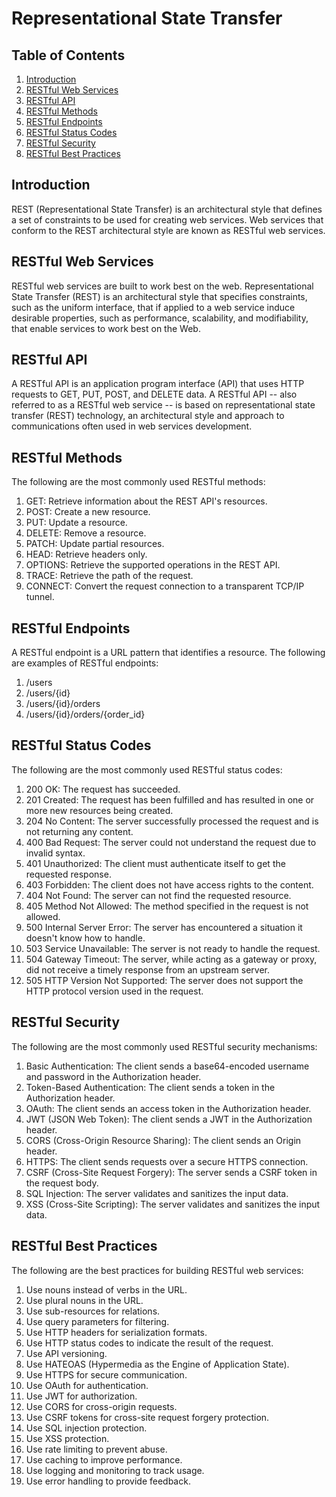 # Representational State Transfer

## Table of Contents
1. [Introduction](#introduction)
2. [RESTful Web Services](#restful-web-services)
3. [RESTful API](#restful-api)
4. [RESTful Methods](#restful-methods)
5. [RESTful Endpoints](#restful-endpoints)
6. [RESTful Status Codes](#restful-status-codes)
7. [RESTful Security](#restful-security)
8. [RESTful Best Practices](#restful-best-practices)


## Introduction

REST (Representational State Transfer) is an architectural style that defines a set of constraints to be used for creating web services. Web services that conform to the REST architectural style are known as RESTful web services.


## RESTful Web Services

RESTful web services are built to work best on the web. Representational State Transfer (REST) is an architectural style that specifies constraints, such as the uniform interface, that if applied to a web service induce desirable properties, such as performance, scalability, and modifiability, that enable services to work best on the Web.


## RESTful API

A RESTful API is an application program interface (API) that uses HTTP requests to GET, PUT, POST, and DELETE data. A RESTful API -- also referred to as a RESTful web service -- is based on representational state transfer (REST) technology, an architectural style and approach to communications often used in web services development.


## RESTful Methods

The following are the most commonly used RESTful methods:

1. GET: Retrieve information about the REST API's resources.
2. POST: Create a new resource.
3. PUT: Update a resource.
4. DELETE: Remove a resource.
5. PATCH: Update partial resources.
6. HEAD: Retrieve headers only.
7. OPTIONS: Retrieve the supported operations in the REST API.
8. TRACE: Retrieve the path of the request.
9. CONNECT: Convert the request connection to a transparent TCP/IP tunnel.


## RESTful Endpoints

A RESTful endpoint is a URL pattern that identifies a resource. The following are examples of RESTful endpoints:

1. /users
2. /users/{id}
3. /users/{id}/orders
4. /users/{id}/orders/{order_id}


## RESTful Status Codes

The following are the most commonly used RESTful status codes:

1. 200 OK: The request has succeeded.
2. 201 Created: The request has been fulfilled and has resulted in one or more new resources being created.
3. 204 No Content: The server successfully processed the request and is not returning any content.
4. 400 Bad Request: The server could not understand the request due to invalid syntax.
5. 401 Unauthorized: The client must authenticate itself to get the requested response.
6. 403 Forbidden: The client does not have access rights to the content.
7. 404 Not Found: The server can not find the requested resource.
8. 405 Method Not Allowed: The method specified in the request is not allowed.
9. 500 Internal Server Error: The server has encountered a situation it doesn't know how to handle.
10. 503 Service Unavailable: The server is not ready to handle the request.
11. 504 Gateway Timeout: The server, while acting as a gateway or proxy, did not receive a timely response from an upstream server.
12. 505 HTTP Version Not Supported: The server does not support the HTTP protocol version used in the request.


## RESTful Security

The following are the most commonly used RESTful security mechanisms:

1. Basic Authentication: The client sends a base64-encoded username and password in the Authorization header.
2. Token-Based Authentication: The client sends a token in the Authorization header.
3. OAuth: The client sends an access token in the Authorization header.
4. JWT (JSON Web Token): The client sends a JWT in the Authorization header.
5. CORS (Cross-Origin Resource Sharing): The client sends an Origin header.
6. HTTPS: The client sends requests over a secure HTTPS connection.
7. CSRF (Cross-Site Request Forgery): The server sends a CSRF token in the request body.
8. SQL Injection: The server validates and sanitizes the input data.
9. XSS (Cross-Site Scripting): The server validates and sanitizes the input data.


## RESTful Best Practices

The following are the best practices for building RESTful web services:

1. Use nouns instead of verbs in the URL.
2. Use plural nouns in the URL.
3. Use sub-resources for relations.
4. Use query parameters for filtering.
5. Use HTTP headers for serialization formats.
6. Use HTTP status codes to indicate the result of the request.
7. Use API versioning.
8. Use HATEOAS (Hypermedia as the Engine of Application State).
9. Use HTTPS for secure communication.
10. Use OAuth for authentication.
11. Use JWT for authorization.
12. Use CORS for cross-origin requests.
13. Use CSRF tokens for cross-site request forgery protection.
14. Use SQL injection protection.
15. Use XSS protection.
16. Use rate limiting to prevent abuse.
17. Use caching to improve performance.
18. Use logging and monitoring to track usage.
19. Use error handling to provide feedback.

